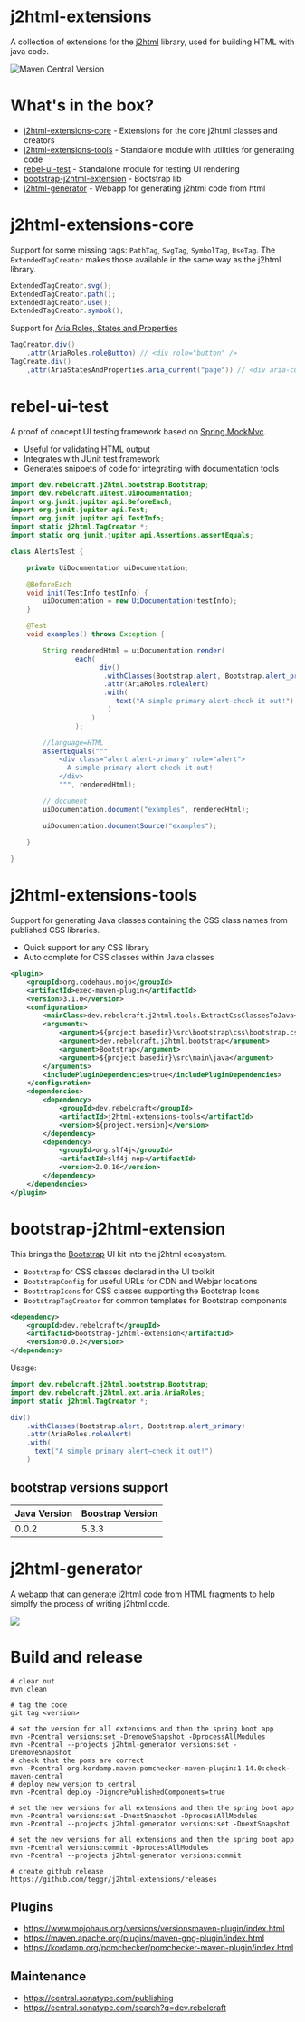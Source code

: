 # j2html-extensions

A collection of extensions for the [j2html](https://j2html.com) library, used for building HTML with java code.

![Maven Central Version](https://img.shields.io/maven-central/v/dev.rebelcraft/j2html-extensions)

# What's in the box?

* [j2html-extensions-core](#j2html-extensions-core) - Extensions for the core j2html classes and creators
* [j2html-extensions-tools](#j2html-extensions-tools) - Standalone module with utilities for generating code
* [rebel-ui-test](#rebel-ui-test) - Standalone module for testing UI rendering
* [bootstrap-j2html-extension](#bootstrap-j2html-extension) - Bootstrap lib
* [j2html-generator](#j2html-generator) - Webapp for generating j2html code from html

# j2html-extensions-core

Support for some missing tags: `PathTag`, `SvgTag`, `SymbolTag`, `UseTag`. The `ExtendedTagCreator` makes those available in the same way as the j2html library.

```java
ExtendedTagCreator.svg();
ExtendedTagCreator.path();
ExtendedTagCreator.use();
ExtendedTagCreator.symbok();
```

Support for [Aria Roles, States and Properties](https://developer.mozilla.org/en-US/docs/Web/Accessibility/ARIA/ARIA_Techniques)

```java
TagCreator.div()
    .attr(AriaRoles.roleButton) // <div role="button" />
TagCreate.div()
    ,attr(AriaStatesAndProperties.aria_current("page")) // <div aria-current="page" />
```

# rebel-ui-test

A proof of concept UI testing framework based on [Spring MockMvc](https://docs.spring.io/spring-framework/reference/testing/mockmvc/overview.html).

* Useful for validating HTML output
* Integrates with JUnit test framework
* Generates snippets of code for integrating with documentation tools

```java
import dev.rebelcraft.j2html.bootstrap.Bootstrap;
import dev.rebelcraft.uitest.UiDocumentation;
import org.junit.jupiter.api.BeforeEach;
import org.junit.jupiter.api.Test;
import org.junit.jupiter.api.TestInfo;
import static j2html.TagCreator.*;
import static org.junit.jupiter.api.Assertions.assertEquals;

class AlertsTest {

    private UiDocumentation uiDocumentation;

    @BeforeEach
    void init(TestInfo testInfo) {
        uiDocumentation = new UiDocumentation(testInfo);
    }

    @Test
    void examples() throws Exception {

        String renderedHtml = uiDocumentation.render(
                each(
                      div()
                       .withClasses(Bootstrap.alert, Bootstrap.alert_primary)
                       .attr(AriaRoles.roleAlert)
                       .with(
                          text("A simple primary alert—check it out!")
                        )
                    )
                );

        //language=HTML
        assertEquals("""
            <div class="alert alert-primary" role="alert">
              A simple primary alert—check it out!
            </div>
            """, renderedHtml);

        // document
        uiDocumentation.document("examples", renderedHtml);

        uiDocumentation.documentSource("examples");

    }
    
}

```

# j2html-extensions-tools

Support for generating Java classes containing the CSS class names from published CSS libraries.

* Quick support for any CSS library
* Auto complete for CSS classes within Java classes

```xml
<plugin>
    <groupId>org.codehaus.mojo</groupId>
    <artifactId>exec-maven-plugin</artifactId>
    <version>3.1.0</version>
    <configuration>
        <mainClass>dev.rebelcraft.j2html.tools.ExtractCssClassesToJava</mainClass>
        <arguments>
            <argument>${project.basedir}\src\bootstrap\css\bootstrap.css</argument>
            <argument>dev.rebelcraft.j2html.bootstrap</argument>
            <argument>Bootstrap</argument>
            <argument>${project.basedir}\src\main\java</argument>
        </arguments>
        <includePluginDependencies>true</includePluginDependencies>
    </configuration>
    <dependencies>
        <dependency>
            <groupId>dev.rebelcraft</groupId>
            <artifactId>j2html-extensions-tools</artifactId>
            <version>${project.version}</version>
        </dependency>
        <dependency>
            <groupId>org.slf4j</groupId>
            <artifactId>slf4j-nop</artifactId>
            <version>2.0.16</version>
        </dependency>
    </dependencies>
</plugin>

```

# bootstrap-j2html-extension

This brings the [Bootstrap](https://getbootstrap.com/) UI kit into the j2html ecosystem.

* `Bootstrap` for CSS classes declared in the UI toolkit
* `BootstrapConfig` for useful URLs for CDN and Webjar locations
* `BootstrapIcons` for CSS classes supporting the Bootstrap Icons
* `BootstrapTagCreator` for common templates for Bootstrap components

```xml
<dependency>
    <groupId>dev.rebelcraft</groupId>
    <artifactId>bootstrap-j2html-extension</artifactId>
    <version>0.0.2</version>
</dependency>
```

Usage:
```java
import dev.rebelcraft.j2html.bootstrap.Bootstrap;
import dev.rebelcraft.j2html.ext.aria.AriaRoles;
import static j2html.TagCreator.*;

div()
    .withClasses(Bootstrap.alert, Bootstrap.alert_primary)
    .attr(AriaRoles.roleAlert)
    .with(
      text("A simple primary alert—check it out!")
    )
```

## bootstrap versions support

| Java Version | Boostrap Version |
|--------------|------------------|
| 0.0.2        | 5.3.3 |

# j2html-generator

A webapp that can generate j2html code from HTML fragments to help simplfy the process of writing j2html code.

![](/docs/generator.png)

# Build and release

```shell
# clear out 
mvn clean

# tag the code
git tag <version>

# set the version for all extensions and then the spring boot app
mvn -Pcentral versions:set -DremoveSnapshot -DprocessAllModules
mvn -Pcentral --projects j2html-generator versions:set -DremoveSnapshot
# check that the poms are correct
mvn -Pcentral org.kordamp.maven:pomchecker-maven-plugin:1.14.0:check-maven-central
# deploy new version to central
mvn -Pcentral deploy -DignorePublishedComponents=true

# set the new versions for all extensions and then the spring boot app
mvn -Pcentral versions:set -DnextSnapshot -DprocessAllModules
mvn -Pcentral --projects j2html-generator versions:set -DnextSnapshot

# set the new versions for all extensions and then the spring boot app
mvn -Pcentral versions:commit -DprocessAllModules
mvn -Pcentral --projects j2html-generator versions:commit

# create github release
https://github.com/teggr/j2html-extensions/releases
```

## Plugins

* https://www.mojohaus.org/versions/versionsmaven-plugin/index.html
* https://maven.apache.org/plugins/maven-gpg-plugin/index.html
* https://kordamp.org/pomchecker/pomchecker-maven-plugin/index.html

## Maintenance

* https://central.sonatype.com/publishing
* https://central.sonatype.com/search?q=dev.rebelcraft